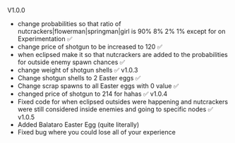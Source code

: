 V1.0.0

- change probabilities so that ratio of nutcrackers|flowerman|springman|girl is 90% 8% 2% 1% except for on Experimentation ✅
- change price of shotgun to be increased to 120 ✅
- when eclipsed make it so that nutcrackers are added to the probabilities for outside enemy spawn chances ✅
- change weight of shotgun shells ✅
v1.0.3
- Change shotgun shells to 2 Easter eggs ✅
- Change scrap spawns to all Easter eggs with 0 value ✅
- changed price of shotgun to 214 for hahas ✅
v1.0.4 
- Fixed code for when eclipsed outsides were happening and nutcrackers were still considered inside enemies and going to specific nodes ✅
v1.0.5
- Added Balataro Easter Egg (quite literally)
- Fixed bug where you could lose all of your experience